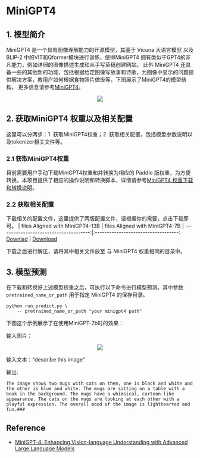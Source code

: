 # MiniGPT4

## 1. 模型简介

MiniGPT4 是一个具有图像理解能力的开源模型，其基于 Vicuna 大语言模型 以及 BLIP-2 中的VIT和Qformer模块进行训练，使得MiniGPT4 拥有类似于GPT4的非凡能力，例如详细的图像描述生成和从手写草稿创建网站。 此外 MiniGPT4 还具备一些的其他新的功能，包括根据给定图像写故事和诗歌，为图像中显示的问题提供解决方案，教用户如何根据食物照片做饭等。下图展示了MiniGPT4的模型结构， 更多信息请参考[MiniGPT4](https://arxiv.org/abs/2304.10592)。

<center><img src="https://github.com/PaddlePaddle/Paddle/assets/35913314/f0306cb6-4837-4f52-8f57-a0e7e35238f6" /></center>


## 2. 获取MiniGPT4 权重以及相关配置
这里可以分两步：1. 获取MiniGPT4权重；2. 获取相关配置，包括模型参数说明以及tokenizer相关文件等。
### 2.1 获取MiniGPT4权重
目前需要用户手动下载MiniGPT4权重和并转换为相应的 Paddle 版权重，为方便转换，本项目提供了相应的操作说明和转换脚本，详情请参考[MiniGPT4 权重下载和转换说明](./paddle_minigpt4_instrction.md)。

### 2.2 获取相关配置
下载相关的配置文件，这里提供了两版配置文件，请根据你的需要，点击下载即可。
|  files Aligned with MiniGPT4-13B  |  files Aligned with MiniGPT4-7B |
:-------------------------------------:|:-----------------------------------:
 [Downlad](https://paddlenlp.bj.bcebos.com/models/community/minigpt4-13b/minigpt4_13b.tar.gz) | [Download](https://paddlenlp.bj.bcebos.com/models/community/minigpt4-7b/minigpt4_7b.tar.gz)

下载之后进行解压，请将其中相关文件放至 与 MiniGPT4 权重相同的目录中。


## 3. 模型预测
在下载和转换好上述模型权重之后，可执行以下命令进行模型预测。其中参数 `pretrained_name_or_path` 用于指定 MiniGPT4 的保存目录。

```
python run_predict.py \
    -- pretrained_name_or_path "your minigpt4 path"

```

下图这个示例展示了在使用MiniGPT-7b时的效果：

输入图片：<center><img src="https://github.com/PaddlePaddle/Paddle/assets/35913314/d8070644-4713-465d-9c7e-9585024c1819" /></center>

输入文本：“describe this image”

输出:
```
The image shows two mugs with cats on them, one is black and white and the other is blue and white. The mugs are sitting on a table with a book in the background. The mugs have a whimsical, cartoon-like appearance. The cats on the mugs are looking at each other with a playful expression. The overall mood of the image is lighthearted and fun.###
```


## Reference
- [MiniGPT-4: Enhancing Vision-language Understanding with Advanced Large Language Models](https://minigpt-4.github.io/)
